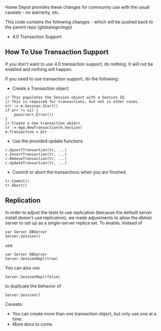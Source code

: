 
Home Depot provides these changes for community use with the usual
caveats - no warranty, etc.

This code contains the following changes - which will be pushed back
to the parent repo (globalsign/mgo)

* 4.0 Transaction Support

## How To Use Transaction Support

If you don't want to use 4.0 transaction support, do nothing.
It will not be enabled and nothing will happen.

If you need to use transaction support, do the following:

- Create a Transaction object

```
// This populates the Session object with a Session ID.
// This is required for transactions, but not in other cases.
err := m.Session.Start()
if err != nil {
    panic(err.Error())
}
// Create a new transaction object
tr := mgo.NewTransaction(m.Session)
m.Transaction = &tr
```

- Use the provided update functions

```
c.UpsertTransaction(tr, ...)
c.InsertTransaction(tr, ...)
c.RemoveTransaction(tr, ...)
c.UpdateTransaction(tr, ...)
```

- Commit or abort the transactions when you are finished.

```
tr.Commit()
tr.Abort()
```

## Replication

In order to adjust the tests to use replication (because the default
server install doesn't use replication), we made adjustments to allow
the dbtest server to set up as a single-server replica set.  To enable,
instead of

```
var Server DBServer
Server.Session()
```

use

```
var Server DBServer
Server.SessionRepl(true)
```

You can also use

```
Server.SessionRepl(false)
```

to duplicate the behavior of
```
Server.Session()
```


Caveats:

- You can create more than one transaction object, but only use one at a time.
- More docs to come.